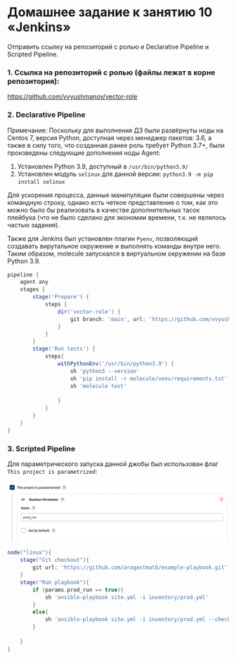 # Домашнее задание к занятию 10 «Jenkins»

Отправить ссылку на репозиторий с ролью и Declarative Pipeline и Scripted Pipeline.

### 1. Ссылка на репозиторий с ролью (файлы лежат в корне репозитория):

https://github.com/vvyushmanov/vector-role

### 2. Declarative Pipeline

Примечание:
Поскольку для выполнения ДЗ были развёрнуты ноды на Centos 7, версия Python, доступная через менеджер пакетов: 3.6, а также в силу того, что созданная ранее роль требует Python 3.7+, были произведены следующие дополнения ноды Agent:

1. Установлен Python 3.9, доступный в `/usr/bin/python3.9/`
2. Установлен модуль `selinux` для данной версии: `python3.9 -m pip install selinux`

Для ускорения процесса, данные манипуляции были совершены через командную строку, однако есть четкое представление о том, как это можно было бы реализовать в качестве дополнительных тасок плейбука (что не было сделано для экономии времени, т.к. не являлось частью задания).

Также для Jenkins был установлен плагин `Pyenv`, позволяющий создавать вирутальное окружение и выполнять команды внутри него. Таким образом, molecule запускался в виртуальном окружении на базе Python 3.9.

```groovy
pipeline {
    agent any
    stages {
        stage('Prepare') {
            steps {
                dir('vector-role') {
                    git branch: 'main', url: 'https://github.com/vvyushmanov/vector-role'
                }
            }    
        }
        stage('Run tests') {
            steps{
                withPythonEnv('/usr/bin/python3.9') {
                    sh 'python3 --version'
                    sh 'pip install -r molecule/venv/requirements.txt'
                    sh 'molecule test'
                    
                }
            }
        }        
    }
}
```

### 3. Scripted Pipeline

Для параметрического запуска данной джобы был использован флаг `This project is parametrized`:

![Alt text](parametrized.png)

```groovy
node("linux"){
    stage("Git checkout"){
        git url: 'https://github.com/aragastmatb/example-playbook.git'
    }
    stage("Run playbook"){
        if (params.prod_run == true){
            sh 'ansible-playbook site.yml -i inventory/prod.yml'
        }
        else{
            sh 'ansible-playbook site.yml -i inventory/prod.yml --check --diff'
        }
        
    }
}
```
